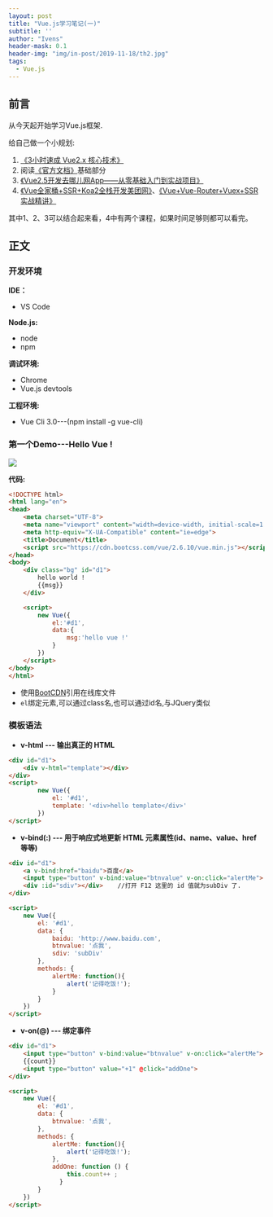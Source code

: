 ```yaml
---
layout: post
title: "Vue.js学习笔记(一)"
subtitle: ''
author: "Ivens"
header-mask: 0.1
header-img: "img/in-post/2019-11-18/th2.jpg"
tags:
  - Vue.js
---
```


## 前言

从今天起开始学习Vue.js框架.

给自己做一个小规划:
1. [《3小时速成 Vue2.x 核心技术》](https://www.imooc.com/learn/1091)
2. 阅读[《官方文档》](https://cn.vuejs.org/v2/guide/)基础部分
3. [《Vue2.5开发去哪儿网App——从零基础入门到实战项目》](https://coding.imooc.com/class/chapter/203.html#Anchor)
4. [《Vue全家桶+SSR+Koa2全栈开发美团网》](https://coding.imooc.com/class/chapter/203.html#Anchor)、[《Vue+Vue-Router+Vuex+SSR实战精讲》](https://coding.imooc.com/class/chapter/196.html#Anchor)

其中1、2、3可以结合起来看，4中有两个课程，如果时间足够则都可以看完。

## 正文

### 开发环境

**IDE：**
- VS Code

**Node.js:**
- node
- npm

**调试环境:**
- Chrome
- Vue.js devtools

**工程环境:**
- Vue Cli 3.0---(npm install -g vue-cli)

### 第一个Demo---Hello Vue !
![](../../../../img/in-post/2019-11-18/a.png)

**代码:**
```html
<!DOCTYPE html>
<html lang="en">
<head>
    <meta charset="UTF-8">
    <meta name="viewport" content="width=device-width, initial-scale=1.0">
    <meta http-equiv="X-UA-Compatible" content="ie=edge">
    <title>Document</title>
    <script src="https://cdn.bootcss.com/vue/2.6.10/vue.min.js"></script>
</head>
<body>
    <div class="bg" id="d1">
        hello world !
        {{msg}}
    </div>

    <script>
        new Vue({
            el:'#d1',
            data:{
                msg:'hello vue !'
            }
        })
    </script>
</body>
</html>
```

- 使用[BootCDN](https://www.bootcdn.cn/)引用在线库文件
- `el`绑定元素,可以通过class名,也可以通过id名,与JQuery类似

### 模板语法
- **v-html --- 输出真正的 HTML**

```html
<div id="d1">
    <div v-html="template"></div>
</div>
<script>
        new Vue({
            el: '#d1',
            template: '<div>hello template</div>'
        })
</script>
```
- **v-bind(:) --- 用于响应式地更新 HTML 元素属性(id、name、value、href 等等)**

```html
<div id="d1">
    <a v-bind:href="baidu">百度</a>
    <input type="button" v-bind:value="btnvalue" v-on:click="alertMe">
    <div :id="sdiv"></div>    //打开 F12 这里的 id 值就为subDiv 了.
</div>

<script>
    new Vue({
        el: '#d1',
        data: {
            baidu: 'http://www.baidu.com',
            btnvalue: '点我',
            sdiv: 'subDiv'
        },
        methods: {
            alertMe: function(){
                alert('记得吃饭!');
            }
        }
    })
</script>
```
- **v-on(@) --- 绑定事件**

```html
<div id="d1">
    <input type="button" v-bind:value="btnvalue" v-on:click="alertMe">
    {{count}}
    <input type="button" value="+1" @click="addOne">
</div>

<script>
    new Vue({
        el: '#d1',
        data: {
            btnvalue: '点我',
        },
        methods: {
            alertMe: function(){
                alert('记得吃饭!');
            },
            addOne: function () {
                this.count++ ;
              }
        }
    })
</script>
```


